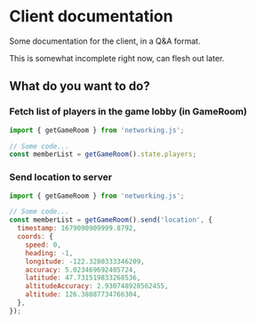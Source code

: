 # Client documentation

Some documentation for the client, in a Q&A format.

This is somewhat incomplete right now, can flesh out later.

## What do you want to do?

### Fetch list of players in the game lobby (in GameRoom)

```js
import { getGameRoom } from 'networking.js';

// Some code...
const memberList = getGameRoom().state.players;
```

### Send location to server

```js
import { getGameRoom } from 'networking.js';

// Some code...
const memberList = getGameRoom().send('location', {
  timestamp: 1679090909999.8792,
  coords: {
    speed: 0,
    heading: -1,
    longitude: -122.3280333346209,
    accuracy: 5.023469692405724,
    latitude: 47.731519833268536,
    altitudeAccuracy: 2.930748928562455,
    altitude: 126.38087734766304,
  },
});
```
